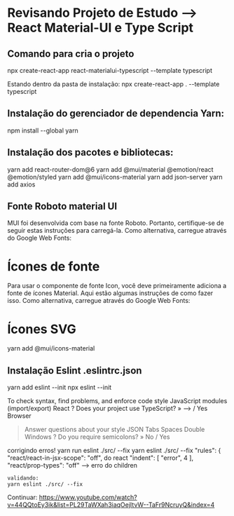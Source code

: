 # Revisando Projeto de Estudo --> React Material-UI e Type Script

## Comando para cria o projeto
npx create-react-app react-materialui-typescript --template typescript

Estando dentro da pasta de instalação:
npx create-react-app . --template typescript



## Instalação do gerenciador de dependencia Yarn:
npm install --global yarn


## Instalação dos pacotes e bibliotecas:
yarn add react-router-dom@6
yarn add @mui/material @emotion/react @emotion/styled
yarn add @mui/icons-material
yarn add json-server
yarn add axios



## Fonte Roboto material UI
MUI foi desenvolvida com base na fonte Roboto. Portanto, certifique-se de seguir estas instruções para carregá-la. Como alternativa, carregue através do Google Web Fonts:
<link
  rel="stylesheet"
  href="https://fonts.googleapis.com/css?family=Roboto:300,400,500,700&display=swap"
/>

# Ícones de fonte
Para usar o componente de fonte Icon, você deve primeiramente adiciona a fonte de ícones Material. Aqui estão algumas instruções de como fazer isso. Como alternativa, carregue através do Google Web Fonts:

<link
  rel="stylesheet"
  href="https://fonts.googleapis.com/icon?family=Material+Icons"
/>

# Ícones SVG
yarn add @mui/icons-material


## Instalação Eslint .eslintrc.json
yarn add eslint --init
npx eslint --init

 To check syntax, find problems, and enforce code style
 JavaScript modules (import/export)
 React
 ? Does your project use TypeScript? » --> / Yes
  Browser
  > Answer questions about your style
  JSON
  > Tabs
  Spaces
  > Double
> Windows
? Do you require semicolons? » No / Yes


corrigindo erros! yarn run eslint ./src/ --fix yarn eslint ./src/ --fix
"rules": { "react/react-in-jsx-scope": "off", do react "indent": [ "error", 4 ],
"react/prop-types": "off" --> erro do children

    validando:
    yarn eslint ./src/ --fix

    





Continuar:
https://www.youtube.com/watch?v=44QQtoEy3ik&list=PL29TaWXah3iaqOejItvW--TaFr9NcruyQ&index=4
